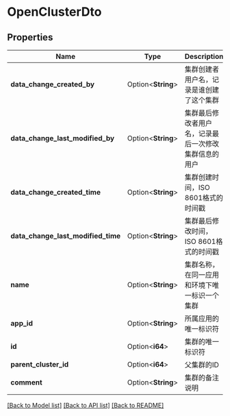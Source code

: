 # OpenClusterDto

## Properties

Name | Type | Description | Notes
------------ | ------------- | ------------- | -------------
**data_change_created_by** | Option<**String**> | 集群创建者用户名，记录是谁创建了这个集群 | [optional]
**data_change_last_modified_by** | Option<**String**> | 集群最后修改者用户名，记录最后一次修改集群信息的用户 | [optional]
**data_change_created_time** | Option<**String**> | 集群创建时间，ISO 8601格式的时间戳 | [optional]
**data_change_last_modified_time** | Option<**String**> | 集群最后修改时间，ISO 8601格式的时间戳 | [optional]
**name** | Option<**String**> | 集群名称，在同一应用和环境下唯一标识一个集群 | [optional]
**app_id** | Option<**String**> | 所属应用的唯一标识符 | [optional]
**id** | Option<**i64**> | 集群的唯一标识符 | [optional]
**parent_cluster_id** | Option<**i64**> | 父集群的ID | [optional]
**comment** | Option<**String**> | 集群的备注说明 | [optional]

[[Back to Model list]](../README.md#documentation-for-models) [[Back to API list]](../README.md#documentation-for-api-endpoints) [[Back to README]](../README.md)
